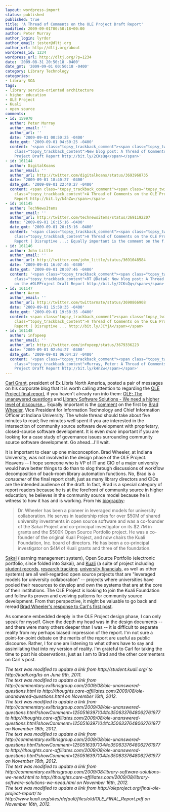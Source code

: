```yaml
---
layout: wordpress-import
status: published
published: true
title: 'A Thread of Comments on the OLE Project Draft Report'
modified: 2009-09-01T00:50:18+00:00
author: Peter Murray
author_login: lyrdor
author_email: jester@dltj.org
author_url: http://dltj.org/about
wordpress_id: 1234
wordpress_url: http://dltj.org/?p=1234
date: '2009-08-31 20:50:18 -0400'
date_gmt: '2009-09-01 00:50:18 -0400'
category: Library Technology
categories:
- Library SOA
tags:
- library service-oriented architecture
- higher education
- OLE Project
- Kuali
- open source
comments:
- id: 159970
  author: Peter Murray
  author_email: ''
  author_url: ''
  date: '2009-09-01 00:50:25 -0400'
  date_gmt: '2009-09-01 04:50:25 -0400'
  content: '<span class="topsy_trackback_comment"><span class="topsy_twitter_username"><span
    class="topsy_trackback_content">New blog post: A Thread of Comments on the OLE
    Project Draft Report http://bit.ly/2CKsQq</span></span>'
- id: 161144
  author: DigitalKoans
  author_email: ''
  author_url: http://twitter.com/digitalkoans/status/3693968735
  date: '2009-09-01 18:40:27 -0400'
  date_gmt: '2009-09-01 22:40:27 -0400'
  content: <span class="topsy_trackback_comment"><span class="topsy_twitter_username"><span
    class="topsy_trackback_content">A Thread of Comments on the OLE Project Draft
    Report http://bit.ly/k4nZw</span></span>
- id: 161145
  author: TechNewsItems
  author_email: ''
  author_url: http://twitter.com/technewsitems/status/3691192207
  date: '2009-09-01 16:15:16 -0400'
  date_gmt: '2009-09-01 20:15:16 -0400'
  content: '<span class="topsy_trackback_comment"><span class="topsy_twitter_username"><span
    class="topsy_trackback_content">A Thread of Comments on the OLE Project Draft
    Report | Disruptive ...: Equally important is the comment on the f.. http://bit.ly/k4nZw</span></span>'
- id: 161146
  author: John Little
  author_email: ''
  author_url: http://twitter.com/john_little/status/3691048584
  date: '2009-09-01 16:07:46 -0400'
  date_gmt: '2009-09-01 20:07:46 -0400'
  content: '<span class="topsy_trackback_comment"><span class="topsy_twitter_username"><span
    class="topsy_trackback_content">RT @DataG: New blog post: A Thread of Comments
    on the #OLEProject Draft Report http://bit.ly/2CKsQq</span></span>'
- id: 161147
  author: Aaron
  author_email: ''
  author_url: http://twitter.com/twittarmate/status/3690866908
  date: '2009-09-01 15:58:35 -0400'
  date_gmt: '2009-09-01 19:58:35 -0400'
  content: <span class="topsy_trackback_comment"><span class="topsy_twitter_username"><span
    class="topsy_trackback_content">A Thread of Comments on the OLE Project Draft
    Report | Disruptive ... http://bit.ly/JCYjA</span></span>
- id: 161148
  author: infopeep
  author_email: ''
  author_url: http://twitter.com/infopeep/status/3679336223
  date: '2009-09-01 02:04:27 -0400'
  date_gmt: '2009-09-01 06:04:27 -0400'
  content: '<span class="topsy_trackback_comment"><span class="topsy_twitter_username"><span
    class="topsy_trackback_content">Murray, Peter: A Thread of Comments on the OLE
    Project Draft Report http://bit.ly/k4nZw</span></span>'
---
```

<p><a href="http://www.exlibrisgroup.com/?catid=%7B795BD8B6-47DE-4722-8D5D-B664EEEFB34C%7D" title="Carl Grant's brief bio">Carl Grant</a>, president of Ex Libris North America, posted a pair of messages on his corporate blog that it is worth calling attention to regarding the <a href="http://www.kuali.org/sites/default/files/old/OLE_FINAL_Report.pdf" title="The OLE Project |   Final OLE Project Report">OLE Project final report</a>, if you haven't already run into them: <a href="http://thoughts.care-affiliates.com/2009/08/ole-unanswered-questions.html" title="OLE; The unanswered questions">OLE; The unanswered questions</a> and <a href="http://thoughts.care-affiliates.com/2009/08/library-software-solutions-we-need.html" title="Library Software Solutions - We need a higher level of discourse">Library Software Solutions - We need a higher level of discourse..</a>.   Equally important is the <a href="http://thoughts.care-affiliates.com/2009/08/ole-unanswered-questions.html?showComment=1250516397104#c3506337648062761977" title="Brad Wheeler&#039;s comment on OLE; The unanswered questions">comment</a> on the first by <a href="http://ovpit.iu.edu/bios/bwheeler.html" title="OVPIT: Brad Wheeler Biography">Brad Wheeler</a>, Vice President for Information Technology and Chief Information Officer at Indiana University.  The whole thread should take about five minutes to read; five minutes well spent if you are interested in the intersection of community source software development with proprietary, closed-source software development.  It is even <em>more</em> important if you are looking for a case study of governance issues surrounding community source software development.  Go ahead...I'll wait.</p>
<p>It is important to clear up one misconception.  Brad Wheeler,  at Indiana University, was not involved in the design phase of the OLE Project.  Heavens -- I hope someone who is VP of IT and CIO of a major university would have better things to do than to slog through discussions of workflow decomposition of back-room library automation functions.  No, Brad is a <em>consumer</em> of the final report draft, just as many library directors and CIOs are the intended audience of the draft.  In fact, Brad is a special category of report readers because he is at the forefront of community source in higher education; he believes in the community source model because he is witness to how it has and is working.  From his <a href="http://ovpit.iu.edu/bios/bwheeler.html" title="OVPIT: Brad Wheeler Biography">biography</a>:</p>
<blockquote><p>Dr. Wheeler has been a pioneer in leveraged models for university collaboration. He serves in leadership roles for over $50M of shared university investments in open source software and was a co-founder of the Sakai Project and co-principal investigator on its $2.7M in grants and the $500K Open Source Portfolio project. He was a co-founder of the original Kuali Project, and now chairs the Kuali Foundation, Inc. board of directors. He has been a co-principal investigator on $4M of Kuali grants and three of the foundation.</p></blockquote>
<p><a href="https://www.sakaiproject.org/" title="Sakai project homepage">Sakai</a> (learning management system), Open Source Portfolio (electronic portfolio, since folded into Sakai), and <a href="http://www.kuali.org/" title="Kuali Foundation">Kuali</a> (a suite of project including <a href="http://kuali.org/ks" title="Kuali Student">student records</a>, <a href="http://www.kuali.org/communities/kc/" title="Kuali Coeus (KC)">research tracking</a>, <a href="http://www.kuali.org/communities/kfs/" title="Kuali Financial System (KFS)">university financials</a>, as well as other systems) are all well-regarded open source projects that are "leveraged models for university collaboration" -- projects where universities have pooled their resources to develop and own the systems that are at the core of their institutions.  The OLE Project is looking to join the Kuali Foundation and follow its proven and evolving patterns for community source development.  From that perspective, it might be valuable to go back and reread <a href="http://thoughts.care-affiliates.com/2009/08/ole-unanswered-questions.html?showComment=1250516397104#c3506337648062761977" title="Brad Wheeler&#039;s comment on OLE; The unanswered questions">Brad Wheeler's response to Carl's first post</a>.</p>
<p>As someone embedded deeply in the OLE Project design phase, I can only speak for myself.  Given the depth my head was in the design documents -- and there were many others deeper than I was -- it is difficult to separate reality from my perhaps biased impression of the report.  I'm not sure a point-for-point debate on the merits of the report are useful as public discourse.  Rather, I for one am listening to what others have to say and assimilating that into my version of reality.  I'm grateful to Carl for taking the time to post his observations, just as I am to Brad and the other commenters on Carl's post.</p>
<p style="padding:0;margin:0;font-style:italic;">The text was modified to update a link from http://student.kuali.org/ to http://kuali.org/ks on June 9th, 2011.</p>
<p style="padding:0;margin:0;font-style:italic;">The text was modified to update a link from http://commentary.exlibrisgroup.com/2009/08/ole-unanswered-questions.html to http://thoughts.care-affiliates.com/2009/08/ole-unanswered-questions.html on November 16th, 2012.</p>
<p style="padding:0;margin:0;font-style:italic;">The text was modified to update a link from http://commentary.exlibrisgroup.com/2009/08/ole-unanswered-questions.html?showComment=1250516397104#c3506337648062761977 to http://thoughts.care-affiliates.com/2009/08/ole-unanswered-questions.html?showComment=1250516397104#c3506337648062761977 on November 16th, 2012.</p>
<p style="padding:0;margin:0;font-style:italic;">The text was modified to update a link from http://commentary.exlibrisgroup.com/2009/08/ole-unanswered-questions.html?showComment=1250516397104#c3506337648062761977 to http://thoughts.care-affiliates.com/2009/08/ole-unanswered-questions.html?showComment=1250516397104#c3506337648062761977 on November 16th, 2012.</p>
<p style="padding:0;margin:0;font-style:italic;">The text was modified to update a link from http://commentary.exlibrisgroup.com/2009/08/library-software-solutions-we-need.html to http://thoughts.care-affiliates.com/2009/08/library-software-solutions-we-need.html on November 16th, 2012.</p>
<p style="padding:0;margin:0;font-style:italic;">The text was modified to update a link from http://oleproject.org/final-ole-project-report/ to http://www.kuali.org/sites/default/files/old/OLE_FINAL_Report.pdf on November 16th, 2012.</p>
